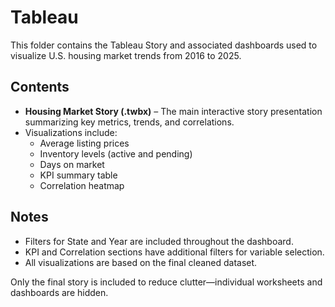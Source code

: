 # Tableau

This folder contains the Tableau Story and associated dashboards used to visualize U.S. housing market trends from 2016 to 2025.

## Contents
- **Housing Market Story (.twbx)** – The main interactive story presentation summarizing key metrics, trends, and correlations.
- Visualizations include:
  - Average listing prices
  - Inventory levels (active and pending)
  - Days on market
  - KPI summary table
  - Correlation heatmap

## Notes
- Filters for State and Year are included throughout the dashboard.
- KPI and Correlation sections have additional filters for variable selection.
- All visualizations are based on the final cleaned dataset.

Only the final story is included to reduce clutter—individual worksheets and dashboards are hidden.
